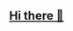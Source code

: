 ## [Hi there 👋](https://dayoon07.github.io/react-popol)

<!--
**Dayoon07/Dayoon07** is a ✨ _special_ ✨ repository because its `README.md` (this file) appears on your GitHub profile.

Here are some ideas to get you started:

- 🔭 I’m currently working on ...
- 🌱 I’m currently learning ...
- 👯 I’m looking to collaborate on ...
- 🤔 I’m looking for help with ...
- 💬 Ask me about ...
- 📫 How to reach me: ...
- 😄 Pronouns: ...
- ⚡ Fun fact: ...
-->

[](https://github-readme-stats.vercel.app/api?username=dayoon07&show_icons=true&theme=ambient_gradient)
[](https://github-readme-stats.vercel.app/api/top-langs/?username=dayoon07&layout=compact&theme=ambient_gradient)
